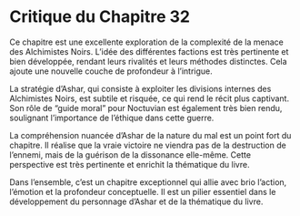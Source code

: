 # Critique du Chapitre 32

Ce chapitre est une excellente exploration de la complexité de la menace des Alchimistes Noirs. L’idée des différentes factions est très pertinente et bien développée, rendant leurs rivalités et leurs méthodes distinctes. Cela ajoute une nouvelle couche de profondeur à l’intrigue.

La stratégie d’Ashar, qui consiste à exploiter les divisions internes des Alchimistes Noirs, est subtile et risquée, ce qui rend le récit plus captivant. Son rôle de “guide moral” pour Noctuvian est également très bien rendu, soulignant l’importance de l’éthique dans cette guerre.

La compréhension nuancée d’Ashar de la nature du mal est un point fort du chapitre. Il réalise que la vraie victoire ne viendra pas de la destruction de l’ennemi, mais de la guérison de la dissonance elle-même. Cette perspective est très pertinente et enrichit la thématique du livre.

Dans l’ensemble, c’est un chapitre exceptionnel qui allie avec brio l’action, l’émotion et la profondeur conceptuelle. Il est un pilier essentiel dans le développement du personnage d’Ashar et de la thématique du livre.